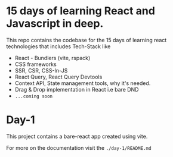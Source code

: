 # 15 days of learning React and Javascript in deep.

This repo contains the codebase for the 15 days of learning react technologies that includes Tech-Stack like

- React - Bundlers (vite, rspack)
- CSS frameworks
- SSR, CSR, CSS-In-JS
- React Query, React Query Devtools
- Context API, State management tools, why it's needed.
- Drag & Drop implementation in React i.e bare DND
- `...coming soon`

# Day-1

This project contains a bare-react app created using vite.

For more on the documentation visit the `./day-1/README.md`
